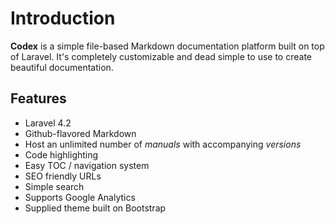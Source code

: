 # Introduction
**Codex** is a simple file-based Markdown documentation platform built on top of Laravel. It's completely customizable and dead simple to use to create beautiful documentation.

## Features
- Laravel 4.2
- Github-flavored Markdown
- Host an unlimited number of *manuals* with accompanying *versions*
- Code highlighting
- Easy TOC / navigation system
- SEO friendly URLs
- Simple search
- Supports Google Analytics
- Supplied theme built on Bootstrap